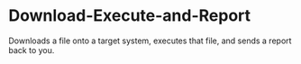 # Download-Execute-and-Report
Downloads a file onto a target system, executes that file, and sends a report back to you.
